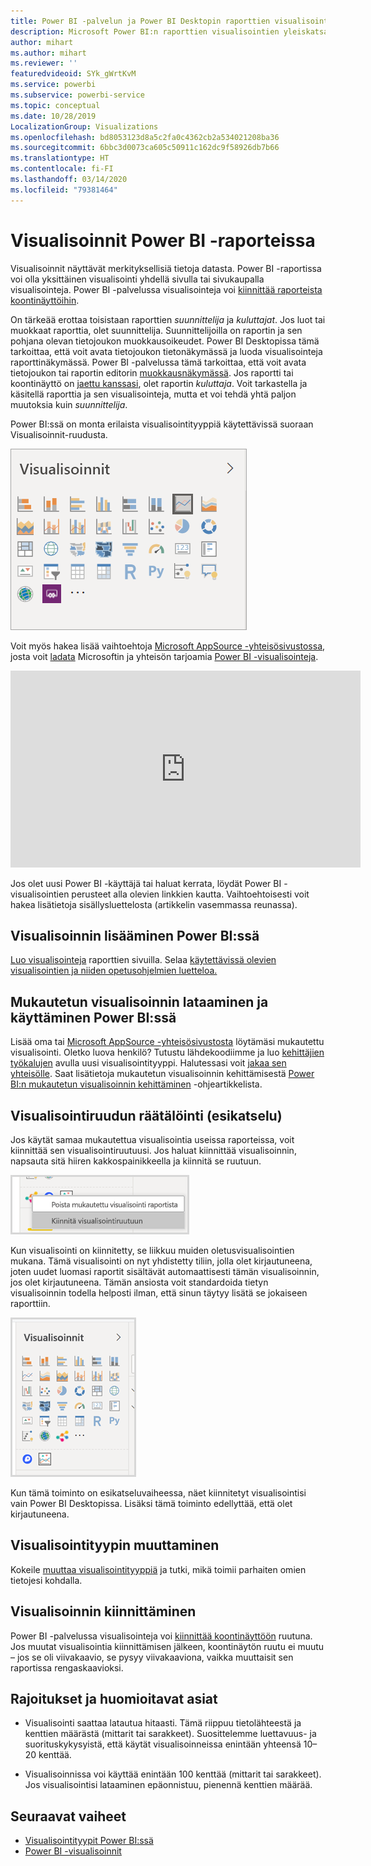 ```yaml
---
title: Power BI -palvelun ja Power BI Desktopin raporttien visualisointien yleiskatsaus
description: Microsoft Power BI:n raporttien visualisointien yleiskatsaus.
author: mihart
ms.author: mihart
ms.reviewer: ''
featuredvideoid: SYk_gWrtKvM
ms.service: powerbi
ms.subservice: powerbi-service
ms.topic: conceptual
ms.date: 10/28/2019
LocalizationGroup: Visualizations
ms.openlocfilehash: bd8053123d8a5c2fa0c4362cb2a534021208ba36
ms.sourcegitcommit: 6bbc3d0073ca605c50911c162dc9f58926db7b66
ms.translationtype: HT
ms.contentlocale: fi-FI
ms.lasthandoff: 03/14/2020
ms.locfileid: "79381464"
---
```

# <a name="visualizations-in-power-bi-reports"></a>Visualisoinnit Power BI -raporteissa

Visualisoinnit näyttävät merkityksellisiä tietoja datasta. Power BI -raportissa voi olla yksittäinen visualisointi yhdellä sivulla tai sivukaupalla visualisointeja. Power BI -palvelussa visualisointeja voi [kiinnittää raporteista koontinäyttöihin](../service-dashboard-pin-tile-from-report.md).

On tärkeää erottaa toisistaan raporttien *suunnittelija* ja *kuluttajat*.  Jos luot tai muokkaat raporttia, olet suunnittelija.  Suunnittelijoilla on raportin ja sen pohjana olevan tietojoukon muokkausoikeudet. Power BI Desktopissa tämä tarkoittaa, että voit avata tietojoukon tietonäkymässä ja luoda visualisointeja raporttinäkymässä. Power BI -palvelussa tämä tarkoittaa, että voit avata tietojoukon tai raportin editorin [muokkausnäkymässä](../consumer/end-user-reading-view.md). Jos raportti tai koontinäyttö on [jaettu kanssasi](../consumer/end-user-shared-with-me.md), olet raportin *kuluttaja*. Voit tarkastella ja käsitellä raporttia ja sen visualisointeja, mutta et voi tehdä yhtä paljon muutoksia kuin *suunnittelija*.

Power BI:ssä on monta erilaista visualisointityyppiä käytettävissä suoraan Visualisoinnit-ruudusta.

![ruutu, jossa on kuvakkeet kullekin visualisointityypille](media/power-bi-report-visualizations/power-bi-icons.png)

Voit myös hakea lisää vaihtoehtoja [Microsoft AppSource -yhteisösivustossa](https://appsource.microsoft.com), josta voit [ladata](https://appsource.microsoft.com/marketplace/apps?page=1&product=power-bi-visuals) Microsoftin ja yhteisön tarjoamia [Power BI -visualisointeja](../developer/visuals/custom-visual-develop-tutorial.md).

<iframe width="560" height="315" src="https://www.youtube.com/embed/SYk_gWrtKvM?list=PL1N57mwBHtN0JFoKSR0n-tBkUJHeMP2cP" frameborder="0" allowfullscreen></iframe>


Jos olet uusi Power BI -käyttäjä tai haluat kerrata, löydät Power BI -visualisointien perusteet alla olevien linkkien kautta.  Vaihtoehtoisesti voit hakea lisätietoja sisällysluettelosta (artikkelin vasemmassa reunassa).

## <a name="add-a-visualization-in-power-bi"></a>Visualisoinnin lisääminen Power BI:ssä

[Luo visualisointeja](power-bi-report-add-visualizations-i.md) raporttien sivuilla. Selaa [käytettävissä olevien visualisointien ja niiden opetusohjelmien luetteloa.](power-bi-visualization-types-for-reports-and-q-and-a.md) 

## <a name="upload-a-custom-visualization-and-use-it-in-power-bi"></a>Mukautetun visualisoinnin lataaminen ja käyttäminen Power BI:ssä

Lisää oma tai [Microsoft AppSource -yhteisösivustosta](https://appsource.microsoft.com/marketplace/apps?product=power-bi-visuals) löytämäsi mukautettu visualisointi. Oletko luova henkilö? Tutustu lähdekoodiimme ja luo [kehittäjien työkalujen](../developer/visuals/custom-visual-develop-tutorial.md) avulla uusi visualisointityyppi. Halutessasi voit [jakaa sen yhteisölle](../developer/visuals/office-store.md). Saat lisätietoja mukautetun visualisoinnin kehittämisestä [Power BI:n mukautetun visualisoinnin kehittäminen](../developer/visuals/custom-visual-develop-tutorial.md) -ohjeartikkelista.

## <a name="personalize-your-visualization-pane-preview"></a>Visualisointiruudun räätälöinti (esikatselu)

Jos käytät samaa mukautettua visualisointia useissa raporteissa, voit kiinnittää sen visualisointiruutuusi. Jos haluat kiinnittää visualisoinnin, napsauta sitä hiiren kakkospainikkeella ja kiinnitä se ruutuun.

![Visualisointiruudun kiinnittäminen](media/power-bi-report-visualizations/power-bi-pin-custom-visual-option.png)

Kun visualisointi on kiinnitetty, se liikkuu muiden oletusvisualisointien mukana. Tämä visualisointi on nyt yhdistetty tiliin, jolla olet kirjautuneena, joten uudet luomasi raportit sisältävät automaattisesti tämän visualisoinnin, jos olet kirjautuneena. Tämän ansiosta voit standardoida tietyn visualisoinnin todella helposti ilman, että sinun täytyy lisätä se jokaiseen raporttiin.

![Räätälöity visualisointiruutu](media/power-bi-report-visualizations/power-bi-personalized-visualization-pane.png)

Kun tämä toiminto on esikatseluvaiheessa, näet kiinnitetyt visualisointisi vain Power BI Desktopissa. Lisäksi tämä toiminto edellyttää, että olet kirjautuneena.

## <a name="change-the-visualization-type"></a>Visualisointityypin muuttaminen

Kokeile [muuttaa visualisointityyppiä](power-bi-report-change-visualization-type.md) ja tutki, mikä toimii parhaiten omien tietojesi kohdalla.

## <a name="pin-the-visualization"></a>Visualisoinnin kiinnittäminen

Power BI -palvelussa visualisointeja voi [kiinnittää koontinäyttöön](../service-dashboard-pin-tile-from-report.md) ruutuna. Jos muutat visualisointia kiinnittämisen jälkeen, koontinäytön ruutu ei muutu – jos se oli viivakaavio, se pysyy viivakaaviona, vaikka muuttaisit sen raportissa rengaskaavioksi.

## <a name="limitations-and-considerations"></a>Rajoitukset ja huomioitavat asiat
- Visualisointi saattaa latautua hitaasti. Tämä riippuu tietolähteestä ja kenttien määrästä (mittarit tai sarakkeet).  Suosittelemme luettavuus- ja suorituskykysyistä, että käytät visualisoinneissa enintään yhteensä 10–20 kenttää. 

- Visualisoinnissa voi käyttää enintään 100 kenttää (mittarit tai sarakkeet). Jos visualisointisi lataaminen epäonnistuu, pienennä kenttien määrää.   

## <a name="next-steps"></a>Seuraavat vaiheet

* [Visualisointityypit Power BI:ssä](power-bi-visualization-types-for-reports-and-q-and-a.md)
* [Power BI -visualisoinnit](../developer/visuals/power-bi-custom-visuals.md)
